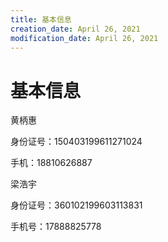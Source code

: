 ```yaml
---
title: 基本信息
creation_date: April 26, 2021
modification_date: April 26, 2021
---
```



# 基本信息

黄柄惠

身份证号：150403199611271024

手机：18810626887

梁浩宇

身份证号：360102199603113831

手机号：17888825778

